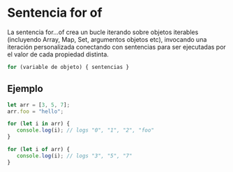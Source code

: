 # Sentencia for of

La sentencia for...of crea un bucle iterando sobre objetos iterables (incluyendo Array, Map, Set, argumentos objetos etc), invocando una iteración personalizada conectando con sentencias para ser ejecutadas por el valor de cada propiedad distinta.

```js
for (variable de objeto) { sentencias }
```

## Ejemplo

```js
let arr = [3, 5, 7];
arr.foo = "hello";

for (let i in arr) {
   console.log(i); // logs "0", "1", "2", "foo"
}

for (let i of arr) {
   console.log(i); // logs "3", "5", "7"
}
```